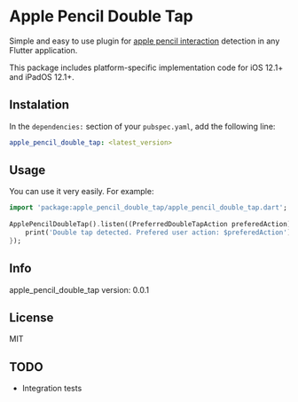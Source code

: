 # Apple Pencil Double Tap

Simple and easy to use plugin for [apple pencil interaction](https://developer.apple.com/documentation/uikit/uipencilinteraction) detection in any Flutter application.

This package includes platform-specific implementation code for iOS 12.1+ and iPadOS 12.1+.

## Instalation

In the `dependencies:` section of your `pubspec.yaml`, add the following line:

```yaml
apple_pencil_double_tap: <latest_version>
```

## Usage

You can use it very easily. For example:

```dart
import 'package:apple_pencil_double_tap/apple_pencil_double_tap.dart';
 
ApplePencilDoubleTap().listen((PreferredDoubleTapAction preferedAction) {
    print('Double tap detected. Prefered user action: $preferedAction');
});
```

## Info

apple_pencil_double_tap version: 0.0.1

## License

MIT

## TODO

- Integration tests
